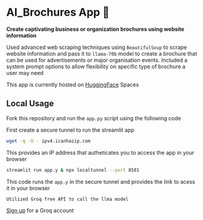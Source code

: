 # AI_Brochures App 🎨

<b> Create captivating business or organization brochures using website information </b>

Used advanced web scraping techniques using `BeautifulSoup` to scrape website information and pass it to `llama-70b` model to create a brochure that can be used for advertisements or major organisation events. Included a system prompt options to allow flexibility on specific type of brochure a user may need  

This app is currently hosted on <a href='https://huggingface.co/spaces/Koomemartin/AI_Brochures'>HuggingFace</a> Spaces


## Local Usage

Fork this repository and run the `app.py` script using the following code

First create a secure tunnel to run the streamlit app

```bash
wget -q -O - ipv4.icanhazip.com
```
This provides an IP address that autheticates you to access the app in your browser

```bash
streamlit run app.y & npx localtunnel --port 8501
```
This code runs the `app.y` in the secure tunnel and provides the link to acess it in your browser

```plain text
Utilized Groq free API to call the llma model
```

<a href='https://console.groq.com/'>Sign up</a> for a Groq account



